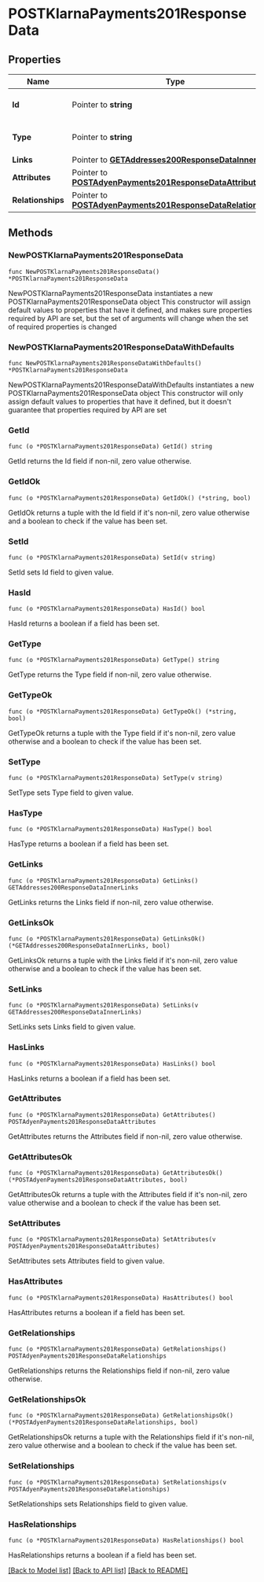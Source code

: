 # POSTKlarnaPayments201ResponseData

## Properties

Name | Type | Description | Notes
------------ | ------------- | ------------- | -------------
**Id** | Pointer to **string** | The resource&#39;s id | [optional] 
**Type** | Pointer to **string** | The resource&#39;s type | [optional] [default to "klarna_payments"]
**Links** | Pointer to [**GETAddresses200ResponseDataInnerLinks**](GETAddresses200ResponseDataInnerLinks.md) |  | [optional] 
**Attributes** | Pointer to [**POSTAdyenPayments201ResponseDataAttributes**](POSTAdyenPayments201ResponseDataAttributes.md) |  | [optional] 
**Relationships** | Pointer to [**POSTAdyenPayments201ResponseDataRelationships**](POSTAdyenPayments201ResponseDataRelationships.md) |  | [optional] 

## Methods

### NewPOSTKlarnaPayments201ResponseData

`func NewPOSTKlarnaPayments201ResponseData() *POSTKlarnaPayments201ResponseData`

NewPOSTKlarnaPayments201ResponseData instantiates a new POSTKlarnaPayments201ResponseData object
This constructor will assign default values to properties that have it defined,
and makes sure properties required by API are set, but the set of arguments
will change when the set of required properties is changed

### NewPOSTKlarnaPayments201ResponseDataWithDefaults

`func NewPOSTKlarnaPayments201ResponseDataWithDefaults() *POSTKlarnaPayments201ResponseData`

NewPOSTKlarnaPayments201ResponseDataWithDefaults instantiates a new POSTKlarnaPayments201ResponseData object
This constructor will only assign default values to properties that have it defined,
but it doesn't guarantee that properties required by API are set

### GetId

`func (o *POSTKlarnaPayments201ResponseData) GetId() string`

GetId returns the Id field if non-nil, zero value otherwise.

### GetIdOk

`func (o *POSTKlarnaPayments201ResponseData) GetIdOk() (*string, bool)`

GetIdOk returns a tuple with the Id field if it's non-nil, zero value otherwise
and a boolean to check if the value has been set.

### SetId

`func (o *POSTKlarnaPayments201ResponseData) SetId(v string)`

SetId sets Id field to given value.

### HasId

`func (o *POSTKlarnaPayments201ResponseData) HasId() bool`

HasId returns a boolean if a field has been set.

### GetType

`func (o *POSTKlarnaPayments201ResponseData) GetType() string`

GetType returns the Type field if non-nil, zero value otherwise.

### GetTypeOk

`func (o *POSTKlarnaPayments201ResponseData) GetTypeOk() (*string, bool)`

GetTypeOk returns a tuple with the Type field if it's non-nil, zero value otherwise
and a boolean to check if the value has been set.

### SetType

`func (o *POSTKlarnaPayments201ResponseData) SetType(v string)`

SetType sets Type field to given value.

### HasType

`func (o *POSTKlarnaPayments201ResponseData) HasType() bool`

HasType returns a boolean if a field has been set.

### GetLinks

`func (o *POSTKlarnaPayments201ResponseData) GetLinks() GETAddresses200ResponseDataInnerLinks`

GetLinks returns the Links field if non-nil, zero value otherwise.

### GetLinksOk

`func (o *POSTKlarnaPayments201ResponseData) GetLinksOk() (*GETAddresses200ResponseDataInnerLinks, bool)`

GetLinksOk returns a tuple with the Links field if it's non-nil, zero value otherwise
and a boolean to check if the value has been set.

### SetLinks

`func (o *POSTKlarnaPayments201ResponseData) SetLinks(v GETAddresses200ResponseDataInnerLinks)`

SetLinks sets Links field to given value.

### HasLinks

`func (o *POSTKlarnaPayments201ResponseData) HasLinks() bool`

HasLinks returns a boolean if a field has been set.

### GetAttributes

`func (o *POSTKlarnaPayments201ResponseData) GetAttributes() POSTAdyenPayments201ResponseDataAttributes`

GetAttributes returns the Attributes field if non-nil, zero value otherwise.

### GetAttributesOk

`func (o *POSTKlarnaPayments201ResponseData) GetAttributesOk() (*POSTAdyenPayments201ResponseDataAttributes, bool)`

GetAttributesOk returns a tuple with the Attributes field if it's non-nil, zero value otherwise
and a boolean to check if the value has been set.

### SetAttributes

`func (o *POSTKlarnaPayments201ResponseData) SetAttributes(v POSTAdyenPayments201ResponseDataAttributes)`

SetAttributes sets Attributes field to given value.

### HasAttributes

`func (o *POSTKlarnaPayments201ResponseData) HasAttributes() bool`

HasAttributes returns a boolean if a field has been set.

### GetRelationships

`func (o *POSTKlarnaPayments201ResponseData) GetRelationships() POSTAdyenPayments201ResponseDataRelationships`

GetRelationships returns the Relationships field if non-nil, zero value otherwise.

### GetRelationshipsOk

`func (o *POSTKlarnaPayments201ResponseData) GetRelationshipsOk() (*POSTAdyenPayments201ResponseDataRelationships, bool)`

GetRelationshipsOk returns a tuple with the Relationships field if it's non-nil, zero value otherwise
and a boolean to check if the value has been set.

### SetRelationships

`func (o *POSTKlarnaPayments201ResponseData) SetRelationships(v POSTAdyenPayments201ResponseDataRelationships)`

SetRelationships sets Relationships field to given value.

### HasRelationships

`func (o *POSTKlarnaPayments201ResponseData) HasRelationships() bool`

HasRelationships returns a boolean if a field has been set.


[[Back to Model list]](../README.md#documentation-for-models) [[Back to API list]](../README.md#documentation-for-api-endpoints) [[Back to README]](../README.md)


